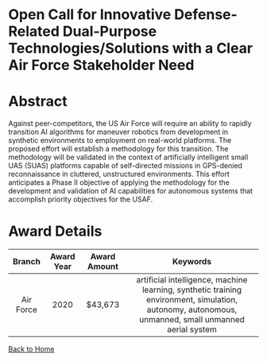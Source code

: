 
Open Call for Innovative Defense-Related Dual-Purpose Technologies/Solutions with a Clear Air Force Stakeholder Need
====================================================================================================================

# Abstract


Against peer-competitors, the US Air Force will require an ability to rapidly transition AI algorithms for maneuver robotics from development in synthetic environments to employment on real-world platforms. The proposed effort will establish a methodology for this transition. The methodology will be validated in the context of artificially intelligent small UAS (SUAS) platforms capable of self-directed missions in GPS-denied reconnaissance in cluttered, unstructured environments. This effort anticipates a Phase II objective of applying the methodology for the development and validation of AI capabilities for autonomous systems that accomplish priority objectives for the USAF.  

# Award Details

|Branch|Award Year|Award Amount|Keywords|
| :---: | :---: | :---: | :---: |
|Air Force|2020|$43,673|artificial intelligence, machine learning, synthetic training environment, simulation, autonomy, autonomous, unmanned, small unmanned aerial system|
  
  


[Back to Home](https://github.com/chrischow/dod_sbir_awards#1671)
